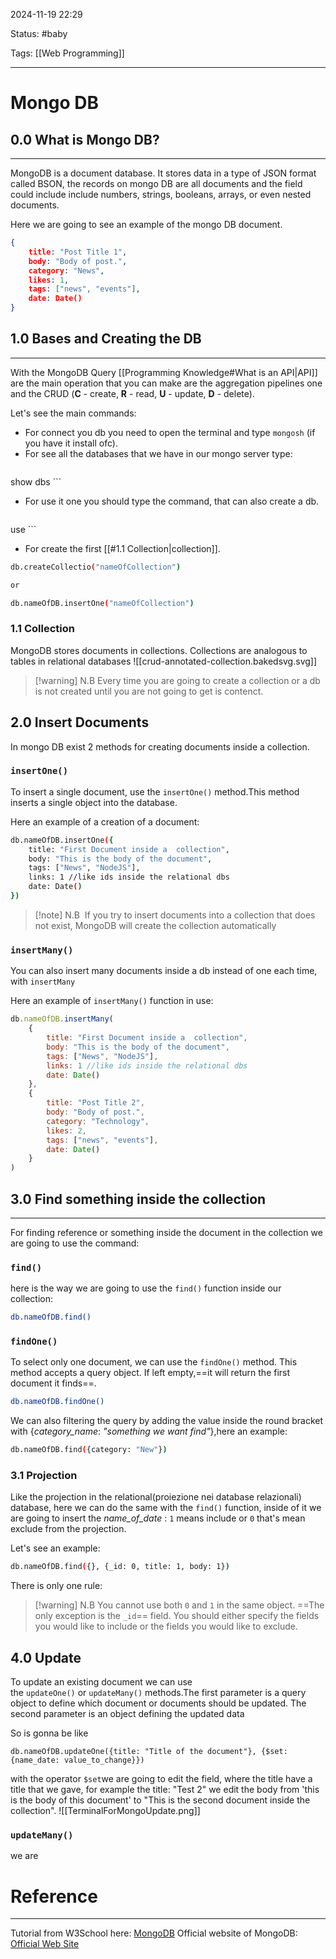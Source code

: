 2024-11-19 22:29

Status: #baby 

Tags: [[Web Programming]]

---
# Mongo DB

## 0.0 What is Mongo DB?
---
MongoDB is a document database. It stores data in a type of JSON format called BSON, the records on mongo DB are all documents and the field could include include numbers, strings, booleans, arrays, or even nested documents.

Here we are going to see an example of the mongo DB document.
```json
{
	title: "Post Title 1",
	body: "Body of post.",
	category: "News",
	likes: 1,
	tags: ["news", "events"],
	date: Date()
}
```

## 1.0 Bases and Creating the DB
---
With the MongoDB Query [[Programming Knowledge#What is an API|API]]  are the main operation that you can make are the aggregation pipelines one and the CRUD (**C** - create, **R** - read, **U** - update, **D** - delete).

Let's see the main commands:

- For connect you db you need to open the terminal and type `mongosh` (if you have it install ofc).
- For see all the databases that we have in our mongo server type:
  ```bash
show dbs
	```
- For use it one you should type the command, that can also create a db.
	```bash
use <name of the db u want to use>
	```
- For create the first [[#1.1 Collection|collection]].
```bash
db.createCollectio("nameOfCollection")

or 

db.nameOfDB.insertOne("nameOfCollection")
```

### 1.1 Collection
MongoDB stores documents in collections. Collections are analogous to tables in relational databases
![[crud-annotated-collection.bakedsvg.svg]]

>[!warning] N.B
>Every time you are going to create a collection or a db is not created until you are not going to get is contenct.

## 2.0 Insert Documents
In mongo DB exist 2 methods for creating documents inside a collection.
### `insertOne()`

To insert a single document, use the `insertOne()` method.This method inserts a single object into the database.

Here an example of a creation of a document:
```bash
db.nameOfDB.insertOne({
	title: "First Document inside a  collection",
	body: "This is the body of the document",
	tags: ["News", "NodeJS"],
	links: 1 //like ids inside the relational dbs
	date: Date()
})
```

>[!note] N.B 
> If you try to insert documents into a collection that does not exist, MongoDB will create the collection automatically

### `insertMany()`

You can also insert many documents inside a db instead of one each time, with `insertMany`

Here an example of `insertMany()` function in use:
```jsx
db.nameOfDB.insertMany(
	{
		title: "First Document inside a  collection",
		body: "This is the body of the document",
		tags: ["News", "NodeJS"],
		links: 1 //like ids inside the relational dbs
		date: Date()
	},
	{
	    title: "Post Title 2",
	    body: "Body of post.",
	    category: "Technology",
	    likes: 2,
	    tags: ["news", "events"],
	    date: Date()
	}
)
```

## 3.0 Find something inside the collection
---
For finding reference or something inside the document in the collection we are going to use the command:
### `find()`

here is the way we are going to use the `find()` function inside our collection:
```bash
db.nameOfDB.find()
```
### `findOne()`

To select only one document, we can use the `findOne()` method. This method accepts a query object. If left empty,==it will return the first document it finds==.
```bash
db.nameOfDB.findOne()
```

We can also filtering the query by adding the value inside the round bracket with 
{_category_name_: _"something we want find"_},here an example:

```bash
db.nameOfDB.find({category: "New"})
```
### 3.1 Projection
Like the projection in the relational(proiezione nei database relazionali) database, here we can do the same with the `find()` function, inside of it we are going to insert the _name_of_date_ : `1` means include or `0` that's mean exclude from the projection.

Let's see an example:
```bash
db.nameOfDB.find({}, {_id: 0, title: 1, body: 1})
```
There is only one rule:
>[!warning] N.B
You cannot use both `0` and `1` in the same object. ==The only exception is the `_id`== field. You should either specify the fields you would like to include or the fields you would like to exclude.

## 4.0 Update 
To update an existing document we can use the `updateOne()` or `updateMany()` methods.The first parameter is a query object to define which document or documents should be updated. 
The second parameter is an object defining the updated data

So is gonna be like
```mongosh
db.nameOfDB.updateOne({title: "Title of the document"}, {$set: {name_date: value_to_change}})
```

with the operator `$set`we are going to edit the field, where the title  have  a title that we gave, for example the title: "Test 2" we edit the body from 'this is the body of this document' to "This is the second document inside the collection".
![[TerminalForMongoUpdate.png]]
### `updateMany()`
we are 
# Reference
---
 Tutorial from W3School here: [MongoDB](https://www.w3schools.com/mongodb/index.php)
 Official website of MongoDB: [Official Web Site](https://www.mongodb.com/docs/manual/core/views/) 

